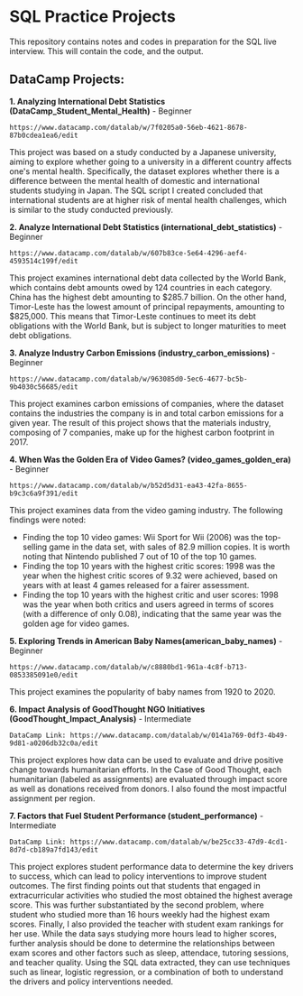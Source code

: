 # SQL Practice Projects
This repository contains notes and codes in preparation for the SQL live interview. This will contain the code, and the output. 


## DataCamp Projects:



**1. Analyzing International Debt Statistics (DataCamp_Student_Mental_Health)** - Beginner

    https://www.datacamp.com/datalab/w/7f0205a0-56eb-4621-8678-87b0cdea1ea6/edit

This project was based on a study conducted by a Japanese university, aiming to explore whether going to a university in a different country affects one's mental health. Specifically, the dataset explores whether there is a difference between the mental health of domestic and international students studying in Japan. The SQL script I created concluded that international students are at higher risk of mental health challenges, which is similar to the study conducted previously. 

**2. Analyze International Debt Statistics (international_debt_statistics)** - Beginner

    https://www.datacamp.com/datalab/w/607b83ce-5e64-4296-aef4-4593514c199f/edit

This project examines international debt data collected by the World Bank, which contains debt amounts owed by 124 countries in each category. China has the highest debt amounting to $285.7 billion. On the other hand, Timor-Leste has the lowest amount of principal repayments, amounting to $825,000. This means that Timor-Leste continues to meet its debt obligations with the World Bank, but is subject to longer maturities to meet debt obligations.

**3. Analyze Industry Carbon Emissions (industry_carbon_emissions)** - Beginner

    https://www.datacamp.com/datalab/w/963085d0-5ec6-4677-bc5b-9b4030c56685/edit

This project examines carbon emissions of companies, where the dataset contains the industries the company is in and total carbon emissions for a given year. The result of this project shows that the materials industry, composing of 7 companies, make up for the highest carbon footprint in 2017.

**4. When Was the Golden Era of Video Games? (video_games_golden_era)** - Beginner

    https://www.datacamp.com/datalab/w/b52d5d31-ea43-42fa-8655-b9c3c6a9f391/edit

This project examines data from the video gaming industry. The following findings were noted:
- Finding the top 10 video games: Wii Sport for Wii (2006) was the top-selling game in the data set, with sales of 82.9 million copies. It is worth noting that Nintendo published 7 out of 10 of the top 10 games. 
- Finding the top 10 years with the highest critic scores: 1998 was the year when the highest critic scores of 9.32 were achieved, based on years with at least 4 games released for a fairer assessment.
- Finding the top 10 years with the highest critic and user scores: 1998 was the year when both critics and users agreed in terms of scores (with a difference of only 0.08), indicating that the same year was the golden age for video games.

**5. Exploring Trends in American Baby Names(american_baby_names)** - Beginner

    https://www.datacamp.com/datalab/w/c8880bd1-961a-4c8f-b713-0853385091e0/edit

This project examines the popularity of baby names from 1920 to 2020.


**6. Impact Analysis of GoodThought NGO Initiatives (GoodThought_Impact_Analysis)** - Intermediate

    DataCamp Link: https://www.datacamp.com/datalab/w/0141a769-0df3-4b49-9d81-a0206db32c0a/edit

This project explores how data can be used to evaluate and drive positive change towards humanitarian efforts. In the Case of Good Thought, each humanitarian (labeled as assignments) are evaluated through impact score as well as donations received from donors. I also found the most impactful assignment per region.

**7. Factors that Fuel Student Performance (student_performance)** - Intermediate

    DataCamp Link: https://www.datacamp.com/datalab/w/be25cc33-47d9-4cd1-8d7d-cb189a7fd143/edit

This project explores student performance data to determine the key drivers to success, which can lead to policy interventions to improve student outcomes. The first finding points out that students that engaged in extracurricular activities who studied the most obtained the highest average score. This was further substantiated by the second problem, where student who studied more than 16 hours weekly had the highest exam scores. Finally, I also provided the teacher with student exam rankings for her use. While the data says studying more hours lead to higher scores, further analysis should be done to determine the relationships between exam scores and other factors such as sleep, attendace, tutoring sessions, and teacher quality. Using the SQL data extracted, they can use techniques such as linear, logistic regression, or a combination of both to understand the drivers and policy interventions needed. 
